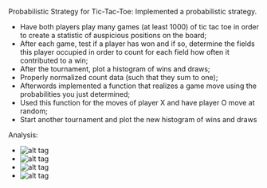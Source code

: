
Probabilistic Strategy for Tic-Tac-Toe: Implemented a probabilistic strategy. 

- Have both players play many games (at least 1000) of tic tac toe in order to create a statistic of auspicious positions on the board;
- After each game, test if a player has won and if so, determine the fields this player occupied in order to count for each field how often it contributed to a win;
- After the tournament, plot a histogram of wins and draws;
- Properly normalized count data (such that they sum to one); 
- Afterwords implemented a function that realizes a game move using the probabilities you just determined;
- Used this function for the moves of player X and have player O move at random;
- Start another tournament and plot the new histogram of wins and draws

Analysis:
* ![alt tag](http://s6.postimg.org/wry0oedht/Screen_Shot_2015_09_11_at_09_52_08.png)
* ![alt tag](http://s6.postimg.org/b6sy0sgr5/Screen_Shot_2015_09_11_at_09_56_22.png)
* ![alt tag](http://s6.postimg.org/69fdfoes1/Screen_Shot_2015_09_11_at_10_07_10.png)
* ![alt tag](http://s6.postimg.org/6ngpf9yvl/Screen_Shot_2015_09_11_at_10_07_24.png)

